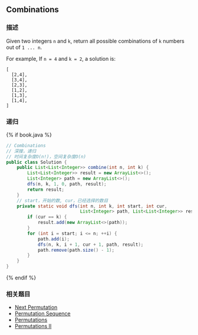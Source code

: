 ## Combinations


### 描述

Given two integers `n` and `k`, return all possible combinations of `k` numbers out of `1 ... n`.

For example,
If `n = 4` and `k = 2`, a solution is:

```
[
  [2,4],
  [3,4],
  [2,3],
  [1,2],
  [1,3],
  [1,4],
]
```


### 递归

{% if book.java %}
```java
// Combinations
// 深搜，递归
// 时间复杂度O(n!)，空间复杂度O(n)
public class Solution {
    public List<List<Integer>> combine(int n, int k) {
        List<List<Integer>> result = new ArrayList<>();
        List<Integer> path = new ArrayList<>();
        dfs(n, k, 1, 0, path, result);
        return result;
    }
    // start，开始的数, cur，已经选择的数目
    private static void dfs(int n, int k, int start, int cur,
                            List<Integer> path, List<List<Integer>> result) {
        if (cur == k) {
            result.add(new ArrayList<>(path));
        }
        for (int i = start; i <= n; ++i) {
            path.add(i);
            dfs(n, k, i + 1, cur + 1, path, result);
            path.remove(path.size() - 1);
        }
    }
}
```
{% endif %}


### 相关题目

* [Next Permutation](next-permutation.md)
* [Permutation Sequence](permutation-sequence.md)
* [Permutations](permutations.md)
* [Permutations II](permutations-ii.md)
